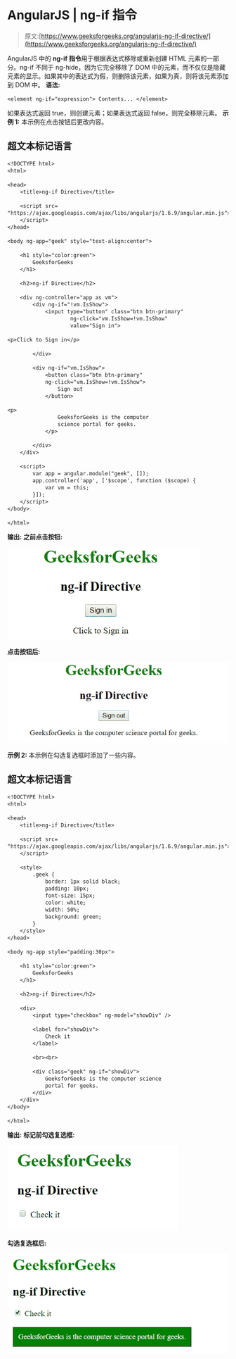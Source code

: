 # AngularJS | ng-if 指令

> 原文:[https://www.geeksforgeeks.org/angularjs-ng-if-directive/](https://www.geeksforgeeks.org/angularjs-ng-if-directive/)

AngularJS 中的 **ng-if 指令**用于根据表达式移除或重新创建 HTML 元素的一部分。ng-if 不同于 ng-hide，因为它完全移除了 DOM 中的元素，而不仅仅是隐藏元素的显示。如果其中的表达式为假，则删除该元素，如果为真，则将该元素添加到 DOM 中。
**语法:**

```
<element ng-if="expression"> Contents... </element>
```

如果表达式返回 true，则创建元素；如果表达式返回 false，则完全移除元素。
**示例 1:** 本示例在点击按钮后更改内容。

## 超文本标记语言

```
<!DOCTYPE html>
<html>

<head>
    <title>ng-if Directive</title>

    <script src=
"https://ajax.googleapis.com/ajax/libs/angularjs/1.6.9/angular.min.js">
    </script>
</head>

<body ng-app="geek" style="text-align:center">

    <h1 style="color:green">
        GeeksforGeeks
    </h1>

    <h2>ng-if Directive</h2>

    <div ng-controller="app as vm">
        <div ng-if="!vm.IsShow">
            <input type="button" class="btn btn-primary"
                    ng-click="vm.IsShow=!vm.IsShow"
                    value="Sign in">

<p>Click to Sign in</p>

        </div>

        <div ng-if="vm.IsShow">
            <button class="btn btn-primary"
            ng-click="vm.IsShow=!vm.IsShow">
                Sign out
            </button>

<p>
                GeeksforGeeks is the computer
                science portal for geeks.
            </p>

        </div>
    </div>

    <script>
        var app = angular.module("geek", []);
        app.controller('app', ['$scope', function ($scope) {
            var vm = this;
        }]);
    </script>
</body>

</html>
```

**输出:**
**之前点击按钮:**

![ngif](img/fef13f9eee2cbe21bee3f2723ce3a06e.png)

**点击按钮后:**

![ngif](img/c3ecd3e3b4428c7ff701867fd4aa9440.png)

**示例 2:** 本示例在勾选复选框时添加了一些内容。

## 超文本标记语言

```
<!DOCTYPE html>
<html>

<head>
    <title>ng-if Directive</title>

    <script src=
"https://ajax.googleapis.com/ajax/libs/angularjs/1.6.9/angular.min.js">
    </script>

    <style>
        .geek {
            border: 1px solid black;
            padding: 10px;
            font-size: 15px;
            color: white;
            width: 50%;
            background: green;
        }
    </style>
</head>

<body ng-app style="padding:30px">

    <h1 style="color:green">
        GeeksforGeeks
    </h1>

    <h2>ng-if Directive</h2>

    <div>
        <input type="checkbox" ng-model="showDiv" />

        <label for="showDiv">
            Check it
        </label>

        <br><br>

        <div class="geek" ng-if="showDiv">
            GeeksforGeeks is the computer science
            portal for geeks.
        </div>
    </div>
</body>

</html>
```

**输出:**
**标记前勾选复选框:**

![ngif](img/0b543c78edc462a717eb74387c06824c.png)

**勾选复选框后:**

![ngif](img/1e4d9bc24c66bf53bed2ffb5bae38fc2.png)